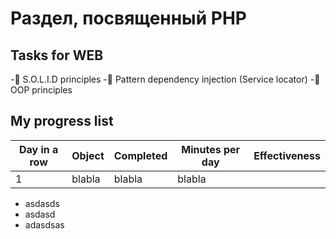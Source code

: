 # Раздел, посвященный PHP

## Tasks for WEB
-📌 S.O.L.I.D principles
-📌 Pattern dependency injection (Service locator)
-📌 OOP principles

## My progress list
| Day in a row | Object | Completed | Minutes per day | Effectiveness |
| ------------ | ------ | --------- | --------------- | ------------- |
| 1 | blabla | blabla | blabla |


- asdasds
- asdasd
- adasdsas

